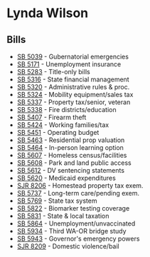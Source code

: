 # Lynda Wilson
## Bills
* [SB 5039](bill/2021-22/sb/5039/) - Gubernatorial emergencies
* [SB 5171](bill/2021-22/sb/5171/) - Unemployment insurance
* [SB 5283](bill/2021-22/sb/5283/) - Title-only bills
* [SB 5316](bill/2021-22/sb/5316/) - State financial management
* [SB 5320](bill/2021-22/sb/5320/) - Administrative rules & proc.
* [SB 5324](bill/2021-22/sb/5324/) - Mobility equipment/sales tax
* [SB 5337](bill/2021-22/sb/5337/) - Property tax/senior, veteran
* [SB 5338](bill/2021-22/sb/5338/) - Fire districts/education
* [SB 5407](bill/2021-22/sb/5407/) - Firearm theft
* [SB 5424](bill/2021-22/sb/5424/) - Working families/tax
* [SB 5451](bill/2021-22/sb/5451/) - Operating budget
* [SB 5463](bill/2021-22/sb/5463/) - Residential prop valuation
* [SB 5464](bill/2021-22/sb/5464/) - In-person learning option
* [SB 5607](bill/2021-22/sb/5607/) - Homeless census/facilities
* [SB 5608](bill/2021-22/sb/5608/) - Park and land public access
* [SB 5612](bill/2021-22/sb/5612/) - DV sentencing statements
* [SB 5620](bill/2021-22/sb/5620/) - Medicaid expenditures
* [SJR 8206](bill/2021-22/sjr/8206/) - Homestead property tax exem.
* [SB 5737](bill/2021-22/sb/5737/) - Long-term care/pending exem.
* [SB 5769](bill/2021-22/sb/5769/) - State tax system
* [SB 5822](bill/2021-22/sb/5822/) - Biomarker testing coverage
* [SB 5831](bill/2021-22/sb/5831/) - State & local taxation
* [SB 5864](bill/2021-22/sb/5864/) - Unemployment/unvaccinated
* [SB 5934](bill/2021-22/sb/5934/) - Third WA-OR bridge study
* [SB 5943](bill/2021-22/sb/5943/) - Governor's emergency powers
* [SJR 8209](bill/2021-22/sjr/8209/) - Domestic violence/bail
